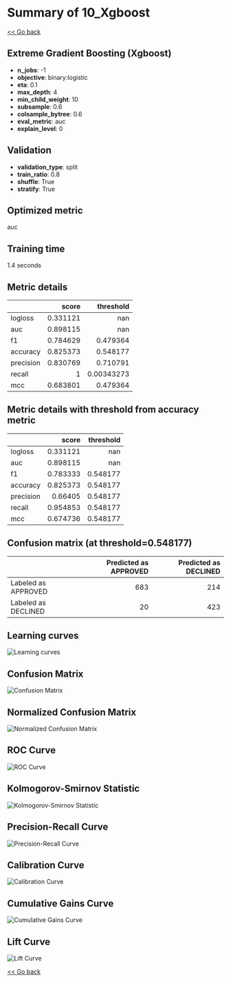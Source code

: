 # Summary of 10_Xgboost

[<< Go back](../README.md)


## Extreme Gradient Boosting (Xgboost)
- **n_jobs**: -1
- **objective**: binary:logistic
- **eta**: 0.1
- **max_depth**: 4
- **min_child_weight**: 10
- **subsample**: 0.6
- **colsample_bytree**: 0.6
- **eval_metric**: auc
- **explain_level**: 0

## Validation
 - **validation_type**: split
 - **train_ratio**: 0.8
 - **shuffle**: True
 - **stratify**: True

## Optimized metric
auc

## Training time

1.4 seconds

## Metric details
|           |    score |    threshold |
|:----------|---------:|-------------:|
| logloss   | 0.331121 | nan          |
| auc       | 0.898115 | nan          |
| f1        | 0.784629 |   0.479364   |
| accuracy  | 0.825373 |   0.548177   |
| precision | 0.830769 |   0.710791   |
| recall    | 1        |   0.00343273 |
| mcc       | 0.683801 |   0.479364   |


## Metric details with threshold from accuracy metric
|           |    score |   threshold |
|:----------|---------:|------------:|
| logloss   | 0.331121 |  nan        |
| auc       | 0.898115 |  nan        |
| f1        | 0.783333 |    0.548177 |
| accuracy  | 0.825373 |    0.548177 |
| precision | 0.66405  |    0.548177 |
| recall    | 0.954853 |    0.548177 |
| mcc       | 0.674736 |    0.548177 |


## Confusion matrix (at threshold=0.548177)
|                     |   Predicted as APPROVED |   Predicted as DECLINED |
|:--------------------|------------------------:|------------------------:|
| Labeled as APPROVED |                     683 |                     214 |
| Labeled as DECLINED |                      20 |                     423 |

## Learning curves
![Learning curves](learning_curves.png)
## Confusion Matrix

![Confusion Matrix](confusion_matrix.png)


## Normalized Confusion Matrix

![Normalized Confusion Matrix](confusion_matrix_normalized.png)


## ROC Curve

![ROC Curve](roc_curve.png)


## Kolmogorov-Smirnov Statistic

![Kolmogorov-Smirnov Statistic](ks_statistic.png)


## Precision-Recall Curve

![Precision-Recall Curve](precision_recall_curve.png)


## Calibration Curve

![Calibration Curve](calibration_curve_curve.png)


## Cumulative Gains Curve

![Cumulative Gains Curve](cumulative_gains_curve.png)


## Lift Curve

![Lift Curve](lift_curve.png)



[<< Go back](../README.md)
